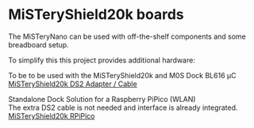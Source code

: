 # MiSTeryShield20k boards

The MiSTeryNano can be used with off-the-shelf components and
some breadboard setup.

To simplify this this project provides additional
hardware:

To be to be used with the MiSTeryShield20k and M0S Dock BL616 µC<br>
[MiSTeryShield20k DS2 Adapter / Cable](misteryshield20k_ds2_adapter\misteryshield20k_ds2_adapter_cable.md)

Standalone Dock Solution for a Raspberry PiPico (WLAN)<br>
The extra DS2 cable is not needed and interface is already integrated.<br>
[MiSTeryShield20k RPiPico](misteryshield20k_rpipico\README.md)